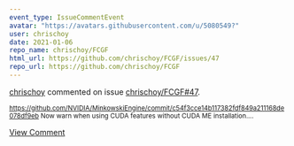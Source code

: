 ```yaml
---
event_type: IssueCommentEvent
avatar: "https://avatars.githubusercontent.com/u/5080549?"
user: chrischoy
date: 2021-01-06
repo_name: chrischoy/FCGF
html_url: https://github.com/chrischoy/FCGF/issues/47
repo_url: https://github.com/chrischoy/FCGF
---
```


<a href='https://github.com/chrischoy' target='_blank'>chrischoy</a> commented on issue <a href='https://github.com/chrischoy/FCGF/issues/47' target='_blank'>chrischoy/FCGF#47</a>.

<small>https://github.com/NVIDIA/MinkowskiEngine/commit/c54f3cce14b117382fdf849a211168de078df9eb Now warn when using CUDA features without CUDA ME installation....</small>

<a href='https://github.com/chrischoy/FCGF/issues/47' target='_blank'>View Comment</a>
